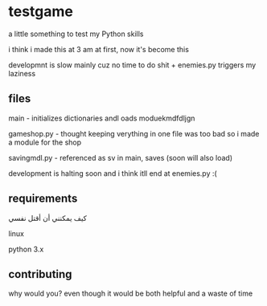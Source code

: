 # testgame

a little something to test my Python skills

i think i made this at 3 am at first, now it's become this

developmnt is slow mainly cuz no time to do shit + enemies.py triggers my laziness

## files

main - initializes dictionaries andl oads moduekmdfdljgn

gameshop.py - thought keeping verything in one file was too bad so i made a module for the shop

savingmdl.py - referenced as sv in main, saves (soon will also load)

development is halting soon and i think itll end at enemies.py :(

## requirements

كيف يمكنني أن أقتل نفسي

linux

python 3.x

## contributing

why would you? even though it would be both helpful and a waste of time
